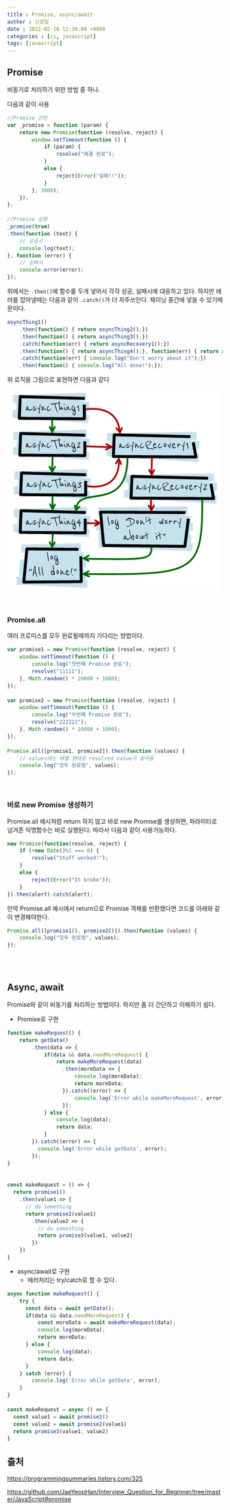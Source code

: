 ```yaml
---
title : Promise, async/await
author : 신성일
date : 2022-02-18 12:30:00 +0900
categories : [cs, javascript]
tags: [javascript]
---
```




## **Promise**

비동기로 처리하기 위한 방법 중 하나.

다음과 같이 사용

```javascript
//Promise 선언
var _promise = function (param) {
	return new Promise(function (resolve, reject) {
		window.setTimeout(function () {
			if (param) {
				resolve("해결 완료");
			}
			else {
				reject(Error("실패!!"));
			}
		}, 3000);
	});
};

//Promise 실행
_promise(true)
.then(function (text) {
    // 성공시
	console.log(text);
}, function (error) {
	// 실패시
    console.error(error);
});
```

위에서는 `.then()`에 함수를 두개 넣어서 각각 성공, 실패시에 대응하고 있다. 하지만 에러를 잡아낼때는 다음과 같이 `.catch()`가 더 자주쓰인다. 체이닝 중간에 넣을 수 있기때문이다.

```javascript
asyncThing1()
	.then(function() { return asyncThing2();})
	.then(function() { return asyncThing3();})
	.catch(function(err) { return asyncRecovery1();})
	.then(function() { return asyncThing4();}, function(err) { return asyncRecovery2(); })
	.catch(function(err) { console.log("Don't worry about it");})
	.then(function() { console.log("All done!");});
```

위 로직을 그림으로 표현하면 다음과 같다

![img](/assets/img/2022-02-18-promise-async-await/257CF64C5444D93006.png)

<br/>

### **Promise.all**

여러 프로미스를 모두 완료될때까지 기다리는 방법이다.

```javascript
var promise1 = new Promise(function (resolve, reject) {
	window.setTimeout(function () {
		console.log("첫번째 Promise 완료");
		resolve("11111");
	}, Math.random() * 20000 + 1000);
});

var promise2 = new Promise(function (resolve, reject) {
	window.setTimeout(function () {
		console.log("두번째 Promise 완료");
		resolve("222222");
	}, Math.random() * 10000 + 1000);
});

Promise.all([promise1, promise2]).then(function (values) {
    // values에는 배열 형태로 resolved value가 들어옴
	console.log("모두 완료됨", values);
}); 
```

<br/>

### 바로 new Promise 생성하기

Promise.all 예시처럼 return 하지 않고 바로 new Promise를 생성하면, 파라미터로 넘겨준 익명함수는 바로 실행된다. 따라서 다음과 같이 사용가능하다.

```javascript
new Promise(function(resolve, reject) {
	if (+new Date()%2 === 0) {
		resolve("Stuff worked!");  
	}
	else {
		reject(Error("It broke"));
	}
}).then(alert).catch(alert);
```

만약 Promise.all 예시에서 return으로 Promise 객체를 반환했다면 코드를 아래와 같이 변경해야한다.

```javascript
Promise.all([promise1(), promise2()]).then(function (values) {
	console.log("모두 완료됨", values);
});
```

<br/>

<br/>

## **Async, await**

Promise와 같이 비동기를 처리하는 방법이다. 하지만 좀 더 간단하고 이해하기 쉽다.

- Promise로 구현

```javascript
function makeRequest() {
    return getData()
        .then(data => {
            if(data && data.needMoreRequest) {
                return makeMoreRequest(data)
                  .then(moreData => {
                      console.log(moreData);
                      return moreData;
                  }).catch((error) => {
                      console.log('Error while makeMoreRequest', error);
                  });
            } else {
                console.log(data);
                return data;
            }
        }).catch((error) => {
          console.log('Error while getData', error);
        });
}


const makeRequest = () => {
  return promise1()
    .then(value1 => {
      // do something
      return promise2(value1)
        .then(value2 => {
          // do something          
          return promise3(value1, value2)
        })
    })
}
```

- async/await로 구현
  - 에러처리는 try/catch로 할 수 있다.

```javascript
async function makeRequest() { 
    try {
      const data = await getData();
      if(data && data.needMoreRequest) {
          const moreData = await makeMoreRequest(data);
          console.log(moreData);
          return moreData;
      } else {
          console.log(data);
          return data;
      }
    } catch (error) {
        console.log('Error while getData', error);
    }
}

const makeRequest = async () => {
  const value1 = await promise1()
  const value2 = await promise2(value1)
  return promise3(value1, value2)
}
```





## **출처**

https://programmingsummaries.tistory.com/325

https://github.com/JaeYeopHan/Interview_Question_for_Beginner/tree/master/JavaScript#promise